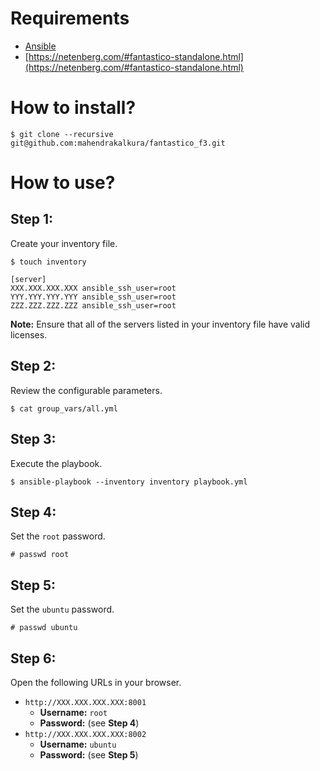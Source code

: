 Requirements
============

* [Ansible](http://docs.ansible.com/ansible/)
* [https://netenberg.com/#fantastico-standalone.html](https://netenberg.com/#fantastico-standalone.html)

How to install?
===============

```
$ git clone --recursive git@github.com:mahendrakalkura/fantastico_f3.git
```

How to use?
===========

## **Step 1:**

Create your inventory file.

```
$ touch inventory
```

```
[server]
XXX.XXX.XXX.XXX ansible_ssh_user=root
YYY.YYY.YYY.YYY ansible_ssh_user=root
ZZZ.ZZZ.ZZZ.ZZZ ansible_ssh_user=root
```

**Note:** Ensure that all of the servers listed in your inventory file have valid licenses.

## **Step 2:**

Review the configurable parameters.

```
$ cat group_vars/all.yml
```

## **Step 3:**

Execute the playbook.

```
$ ansible-playbook --inventory inventory playbook.yml
```

## **Step 4:**

Set the `root` password.

```
# passwd root
```

## **Step 5:**

Set the `ubuntu` password.

```
# passwd ubuntu
```

## **Step 6:**

Open the following URLs in your browser.

* `http://XXX.XXX.XXX.XXX:8001`
    * **Username:** `root`
    * **Password:** (see **Step 4**)
* `http://XXX.XXX.XXX.XXX:8002`
    * **Username:** `ubuntu`
    * **Password:** (see **Step 5**)
